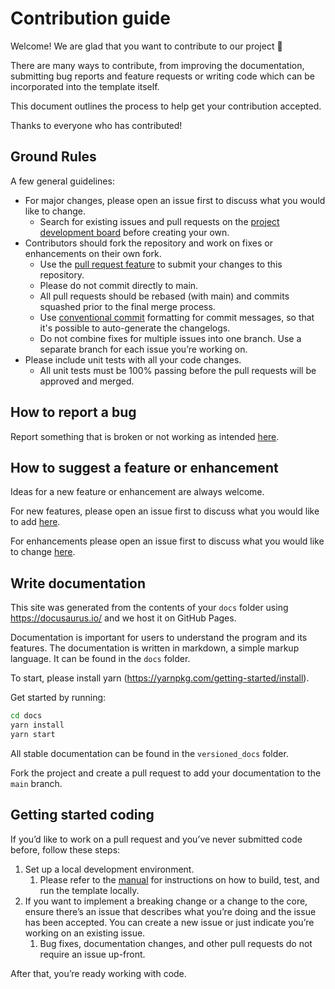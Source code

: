# Contribution guide

Welcome! We are glad that you want to contribute to our project 💖

There are many ways to contribute, from improving the documentation, submitting bug reports and feature requests or writing code which can be incorporated into the template itself. 

This document outlines the process to help get your contribution accepted.

Thanks to everyone who has contributed!

## Ground Rules

A few general guidelines:

* For major changes, please open an issue first to discuss what you would like to change. 
  * Search for existing issues and pull requests on the [project development board](https://github.com/equinor/template-fastapi-react/projects/1) before creating your own.
* Contributors should fork the repository and work on fixes or enhancements on their own fork.
  * Use the [pull request feature](https://docs.github.com/en/pull-requests/collaborating-with-pull-requests/proposing-changes-to-your-work-with-pull-requests/creating-a-pull-request-from-a-fork) to submit your changes to this  repository.
  * Please do not commit directly to main.
  * All pull requests should be rebased (with main) and commits squashed prior to the final merge process.
  * Use [conventional commit](https://www.conventionalcommits.org/en/v1.0.0/) formatting for commit messages, so that it's possible to auto-generate the changelogs.
  * Do not combine fixes for multiple issues into one branch. Use a separate branch for each issue you’re working on.
* Please include unit tests with all your code changes.
  * All unit tests must be 100% passing before the pull requests will be approved and merged.
  
## How to report a bug

Report something that is broken or not working as
intended [here](https://github.com/equinor/data-modelling-tool/issues/new?assignees=&labels=type%3A+%3Abug+bug&template=bug-report.md&title=).

## How to suggest a feature or enhancement

Ideas for a new feature or enhancement are always welcome.

For new features, please open an issue first to discuss what you would like to
add [here](https://github.com/equinor/data-modelling-tool/issues/new?assignees=&labels=type%3A+%3Abulb%3A+feature+request&template=feature-request.md&title=).

For enhancements please open an issue first to discuss what you would like to
change [here](https://github.com/equinor/data-modelling-tool/issues/new?assignees=&labels=type%3A+%3Awrench%3A+maintenance&template=code-maintenance.md&title=).

## Write documentation

This site was generated from the contents of your `docs` folder using https://docusaurus.io/ and we host it on GitHub Pages.

Documentation is important for users to understand the program and its features.
The documentation is written in markdown, a simple markup language. It can be found in the `docs` folder.

To start, please install yarn (<https://yarnpkg.com/getting-started/install>).

Get started by running:

```bash
cd docs
yarn install
yarn start
```

All stable documentation can be found in the `versioned_docs` folder.

Fork the project and create a pull request to add your documentation to the `main` branch.

## Getting started coding

If you’d like to work on a pull request and you’ve never submitted code before, follow these steps:

1. Set up a local development environment. 
   1. Please refer to
   the [manual](https://equinor.github.io/data-modelling-tool/docs/) for instructions on how to build, test, and run the template locally.
2. If you want to implement a breaking change or a change to the core, ensure there’s an issue that describes what you’re doing and the issue has been accepted. You can create a new issue or just indicate you’re working on an existing issue. 
   1. Bug fixes, documentation changes, and other pull requests do not require an issue up-front.

After that, you’re ready working with code.